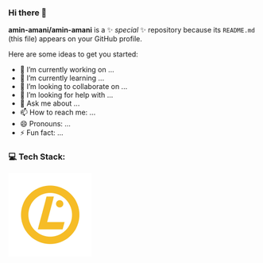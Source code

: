 ### Hi there 👋


**amin-amani/amin-amani** is a ✨ _special_ ✨ repository because its `README.md` (this file) appears on your GitHub profile.

Here are some ideas to get you started:

- 🔭 I’m currently working on ...
- 🌱 I’m currently learning ...
- 👯 I’m looking to collaborate on ...
- 🤔 I’m looking for help with ...
- 💬 Ask me about ...
- 📫 How to reach me: ...
- 😄 Pronouns: ...
- ⚡ Fun fact: ...

### 💻 Tech Stack:

[![devops-essentials 2](https://github.com/amin-amani/amin-amani/blob/main/badges/LPI_logo.png)](https://cs.lpi.org/caf/Xamman/certification/verify/LPI000578930/dn6g693x2v)

